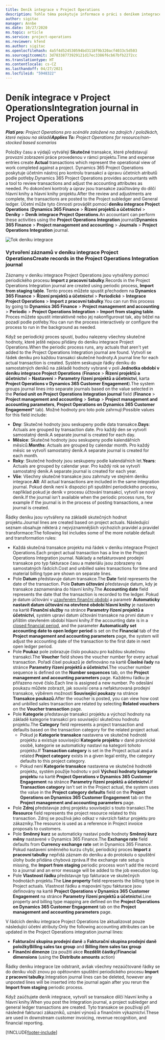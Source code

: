 ```yaml
---
title: Deník integrace v Project Operations
description: Tohle téma poskytuje informace o práci s deníkem integrace v Project Operations.
author: sigitac
manager: Annbe
ms.date: 10/27/2020
ms.topic: article
ms.service: project-operations
ms.reviewer: kfend
ms.author: sigitac
ms.openlocfilehash: 4a5f4d524530594bd3118f9b320acf4033c5d503
ms.sourcegitcommit: 3d78338773929121d17ec3386f6cb67bfb2272cc
ms.translationtype: HT
ms.contentlocale: cs-CZ
ms.lasthandoff: 04/27/2021
ms.locfileid: "5948322"
---
```

# <a name="integration-journal-in-project-operations"></a><span data-ttu-id="d5f53-103">Deník integrace v Project Operations</span><span class="sxs-lookup"><span data-stu-id="d5f53-103">Integration journal in Project Operations</span></span>

<span data-ttu-id="d5f53-104">_**Platí pro:** Project Operations pro scénáře založené na zdrojích / položkách, které nejsou na skladě_</span><span class="sxs-lookup"><span data-stu-id="d5f53-104">_**Applies To:** Project Operations for resource/non-stocked based scenarios_</span></span>

<span data-ttu-id="d5f53-105">Položky času a výdajů vytvářejí **Skutečné** transakce, které představují provozní zobrazení práce provedenou v rámci projektu.</span><span class="sxs-lookup"><span data-stu-id="d5f53-105">Time and expense entries create **Actual** transactions which represent the operational view of work completed against a project.</span></span> <span data-ttu-id="d5f53-106">Dynamics 365 Project Operations poskytuje účetním nástroj pro kontrolu transakcí a úpravu účetních atributů podle potřeby.</span><span class="sxs-lookup"><span data-stu-id="d5f53-106">Dynamics 365 Project Operations provides accountants with a tool to review transactions and adjust the accounting attributes as needed.</span></span> <span data-ttu-id="d5f53-107">Po dokončení kontroly a úprav jsou transakce zaúčtovány do dílčí hlavní knihy a hlavní knihy projektu.</span><span class="sxs-lookup"><span data-stu-id="d5f53-107">After the review and adjustments are complete, the transactions are posted to the Project subledger and General ledger.</span></span> <span data-ttu-id="d5f53-108">Účetní může tyto činnosti provádět pomocí **deníku integrace Project Operations** (**Dynamics 365 Finance** > **Řízení projektů a účetnictví** > **Deníky** > **Deník integrace Project Operations**.</span><span class="sxs-lookup"><span data-stu-id="d5f53-108">An accountant can perform these activities using the **Project Operations Integration** journal(**Dynamics 365 Finance** > **Project management and accounting** > **Journals** > **Project Operations Integration** journal.</span></span>

![Tok deníku integrace](./media/IntegrationJournal.png)

### <a name="create-records-in-the-project-operations-integration-journal"></a><span data-ttu-id="d5f53-110">Vytvoření záznamů v deníku integrace Project Operations</span><span class="sxs-lookup"><span data-stu-id="d5f53-110">Create records in the Project Operations Integration journal</span></span>

<span data-ttu-id="d5f53-111">Záznamy v deníku integrace Project Operations jsou vytvářeny pomocí periodického procesu **Import z pracovní tabulky**.</span><span class="sxs-lookup"><span data-stu-id="d5f53-111">Records in the Project Operations Integration journal are created using periodic process, **Import from staging table**.</span></span> <span data-ttu-id="d5f53-112">Tento proces můžete spustit přechodem na **Dynamics 365 Finance** > **Řízení projektů a účetnictví** > **Periodické** > **Integrace Project Operations** > **Import z pracovní tabulky**.</span><span class="sxs-lookup"><span data-stu-id="d5f53-112">You can run this process by going to **Dynamics 365 Finance** > **Project management and accounting** > **Periodic** > **Project Operations Integration** > **Import from staging table**.</span></span> <span data-ttu-id="d5f53-113">Proces můžete spustit interaktivně nebo jej nakonfigurovat tak, aby běžel na pozadí podle potřeby.</span><span class="sxs-lookup"><span data-stu-id="d5f53-113">You can run the process interactively or configure the process to run in the background as needed.</span></span>

<span data-ttu-id="d5f53-114">Když se periodický proces spustí, budou nalezeny všechny skutečné hodnoty, které ještě nejsou přidány do deníku integrace Project Operations.</span><span class="sxs-lookup"><span data-stu-id="d5f53-114">When the periodic process runs, any actuals that aren't yet added to the Project Operations Integration journal are found.</span></span> <span data-ttu-id="d5f53-115">Vytvoří se řádek deníku pro každou transakci skutečné hodnoty.</span><span class="sxs-lookup"><span data-stu-id="d5f53-115">A journal line for each actual transaction is created.</span></span>
<span data-ttu-id="d5f53-116">Systém seskupuje řádky deníku do samostatných deníků na základě hodnoty vybrané v poli **Jednotka období v deníku integrace Project Operations** (**Finance** > **Řízení projektů a účetnictví** > **Nastavení** > **Parametry řízení projektů a účetnictví**, karta **Project Operations v Dynamics 365 Customer Engagement**).</span><span class="sxs-lookup"><span data-stu-id="d5f53-116">The system groups journal lines into separate journals based on the value selected in the **Period unit on Project Operations Integration journal** field (**Finance** > **Project management and accounting** > **Setup** > **Project management and accounting parameters**, **Project Operations on Dynamics 365 Customer Engagement**\* tab).</span></span> <span data-ttu-id="d5f53-117">Možné hodnoty pro toto pole zahrnují:</span><span class="sxs-lookup"><span data-stu-id="d5f53-117">Possible values for this field include:</span></span>

  - <span data-ttu-id="d5f53-118">**Dny**: Skutečné hodnoty jsou seskupeny podle data transakce.</span><span class="sxs-lookup"><span data-stu-id="d5f53-118">**Days**: Actuals are grouped by transaction date.</span></span> <span data-ttu-id="d5f53-119">Pro každý den se vytvoří samostatný deník.</span><span class="sxs-lookup"><span data-stu-id="d5f53-119">A separate journal is created for each day.</span></span>
  - <span data-ttu-id="d5f53-120">**Měsíce**: Skutečné hodnoty jsou seskupeny podle kalendářních měsíců.</span><span class="sxs-lookup"><span data-stu-id="d5f53-120">**Months**: Actuals are grouped by calendar month.</span></span> <span data-ttu-id="d5f53-121">Pro každý měsíc se vytvoří samostatný deník.</span><span class="sxs-lookup"><span data-stu-id="d5f53-121">A separate journal is created for each month.</span></span>
  - <span data-ttu-id="d5f53-122">**Roky**: Skutečné hodnoty jsou seskupeny podle kalendářních let.</span><span class="sxs-lookup"><span data-stu-id="d5f53-122">**Years**: Actuals are grouped by calendar year.</span></span> <span data-ttu-id="d5f53-123">Pro každý rok se vytvoří samostatný deník.</span><span class="sxs-lookup"><span data-stu-id="d5f53-123">A separate journal is created for each year.</span></span>
  - <span data-ttu-id="d5f53-124">**Vše**: Všechny skutečné transakce jsou zahrnuty ve stejném deníku integrace.</span><span class="sxs-lookup"><span data-stu-id="d5f53-124">**All**: All actual transactions are included in the same integration journal.</span></span> <span data-ttu-id="d5f53-125">Pokud deník není k dispozici při spuštění periodického procesu, například pokud je deník v procesu účtování transakcí, vytvoří se nový deník.</span><span class="sxs-lookup"><span data-stu-id="d5f53-125">If the journal isn't available when the periodic process runs, for example if the journal is in the process of posting transactions, a new journal is created.</span></span>

<span data-ttu-id="d5f53-126">Řádky deníku jsou vytvářeny na základě skutečných hodnot projektu.</span><span class="sxs-lookup"><span data-stu-id="d5f53-126">Journal lines are created based on project actuals.</span></span> <span data-ttu-id="d5f53-127">Následující seznam obsahuje některá z nejvýznamnějších výchozích pravidel a pravidel transformace:</span><span class="sxs-lookup"><span data-stu-id="d5f53-127">The following list includes some of the more notable default and transformation rules:</span></span>

  - <span data-ttu-id="d5f53-128">Každá skutečná transakce projektu má řádek v deníku integrace Project Operations.</span><span class="sxs-lookup"><span data-stu-id="d5f53-128">Each project actual transaction has a line in the Project Operations Integration journal.</span></span> <span data-ttu-id="d5f53-129">Náklady a nefakturované prodejní transakce pro typ fakturace času a materiálu jsou zobrazeny na samostatných řádcích.</span><span class="sxs-lookup"><span data-stu-id="d5f53-129">Cost and unbilled sales transactions for time and material billing type are shown on separate lines.</span></span>
  - <span data-ttu-id="d5f53-130">Pole **Datum** představuje datum transakce.</span><span class="sxs-lookup"><span data-stu-id="d5f53-130">The **Date** field represents the date of the transaction.</span></span> <span data-ttu-id="d5f53-131">Pole **Datum účtování** představuje datum, kdy je transakce zaznamenána do hlavní knihy.</span><span class="sxs-lookup"><span data-stu-id="d5f53-131">The **Accounting date** field represents the date that the transaction is recorded to the ledger.</span></span> <span data-ttu-id="d5f53-132">Pokud je datum účtování v [uzavřeném finanční období](/dynamics365/finance/general-ledger/close-general-ledger-at-period-end) a parametr **Automaticky nastavit datum účtování na otevřené období hlavní knihy** je nastaven na kartě **Finanční služby** na stránce **Parametry řízení projektů a účetnictví**, systém upraví datum účtování transakce na první datum v příštím otevřeném období hlavní knihy.</span><span class="sxs-lookup"><span data-stu-id="d5f53-132">If the accounting date is in a [closed financial period](/dynamics365/finance/general-ledger/close-general-ledger-at-period-end), and the parameter **Automatically set accounting date to open ledger period** is set on the **Financial** tab of the **Project management and accounting parameters** page, the system will adjust the accounting date of the transaction to the first date in next open ledger period.</span></span>
  - <span data-ttu-id="d5f53-133">Pole **Poukaz** pole zobrazuje číslo poukazu pro každou skutečnou transakci.</span><span class="sxs-lookup"><span data-stu-id="d5f53-133">The **Voucher** field shows the voucher number for every actual transaction.</span></span> <span data-ttu-id="d5f53-134">Pořadí čísel poukazů je definováno na kartě **Číselné řady** na stránce **Parametry řízení projektů a účetnictví**.</span><span class="sxs-lookup"><span data-stu-id="d5f53-134">The voucher number sequence is defined on the **Number sequences** tab, on the **Project management and accounting parameters** page.</span></span> <span data-ttu-id="d5f53-135">Každému řádku je přiřazeno nové číslo.</span><span class="sxs-lookup"><span data-stu-id="d5f53-135">Each line is assigned a new number.</span></span> <span data-ttu-id="d5f53-136">Po odeslání poukazu můžete zobrazit, jak souvisí cena a nefakturovaná prodejní transakce, výběrem možnosti **Související poukazy** na stránce **Transakce poukazů**.</span><span class="sxs-lookup"><span data-stu-id="d5f53-136">After the voucher is posted, you can view how cost and unbilled sales transaction are related by selecting **Related vouchers** on the **Voucher transaction** page.</span></span>
  - <span data-ttu-id="d5f53-137">Pole **Kategorie** představuje transakci projektu a výchozí hodnoty na základě kategorie transakcí pro související skutečnou hodnotu projektu.</span><span class="sxs-lookup"><span data-stu-id="d5f53-137">The **Category** field represents a project transaction and defaults based on the transaction category for the related project actual.</span></span>
    - <span data-ttu-id="d5f53-138">Pokud je **Kategorie transakce** nastavena ve skutečné hodnotě projektu a existuje související **Kategorie projektu** v dané právnické osobě, kategorie se automaticky nastaví na kategorii tohoto projektu.</span><span class="sxs-lookup"><span data-stu-id="d5f53-138">If **Transaction category** is set in the Project actual and a related **Project category** exists in a given legal entity, the category defaults to this project category.</span></span>
    - <span data-ttu-id="d5f53-139">Pokud není **Kategorie transakce** nastavena ve skutečné hodnotě projektu, systém použije hodnotu v poli **Výchozí hodnoty kategorie projektu** na kartě **Project Operations v Dynamics 365 Customer Engagement** na stránce **Parametry řízení projektů a účetnictví**.</span><span class="sxs-lookup"><span data-stu-id="d5f53-139">If **Transaction category** isn't set in the Project actual, the system uses the value in the **Project category defaults** field on the **Project Operations on Dynamics 365 Customer Engagement** tab on the **Project management and accounting parameters** page.</span></span>
  - <span data-ttu-id="d5f53-140">Pole **Zdroj** představuje zdroj projektu související s touto transakcí.</span><span class="sxs-lookup"><span data-stu-id="d5f53-140">The **Resource** field represents the project resource related to this transaction.</span></span> <span data-ttu-id="d5f53-141">Zdroj se používá jako odkaz v návrzích faktur projektu pro zákazníky.</span><span class="sxs-lookup"><span data-stu-id="d5f53-141">The resource is used as a reference in Project invoice proposals to customers.</span></span>
  - <span data-ttu-id="d5f53-142">Pole **Směnný kurz** se automaticky nastaví podle hodnoty **Směnný kurz měny** nastavené v Dynamics 365 Finance.</span><span class="sxs-lookup"><span data-stu-id="d5f53-142">The **Exchange rate** field defaults from **Currency exchange rate** set in Dynamics 365 Finance.</span></span> <span data-ttu-id="d5f53-143">Pokud nastavení směnného kurzu chybí, periodický proces **Import z pracovní tabulky** nepřidá záznam do deníku a do protokolu o spuštění úlohy bude přidána chybová zpráva.</span><span class="sxs-lookup"><span data-stu-id="d5f53-143">If the exchange rate setup is missing, the **Import from staging** periodic process won't add the record to a journal and an error message will be added to the job execution log.</span></span>
  - <span data-ttu-id="d5f53-144">Pole **Vlastnost řádku** představuje typ fakturace ve skutečných hodnotách projektu.</span><span class="sxs-lookup"><span data-stu-id="d5f53-144">The **Line property** field represents the billing type in Project actuals.</span></span> <span data-ttu-id="d5f53-145">Vlastnost řádku a mapování typu fakturace jsou definovány na kartě **Project Operations v Dynamics 365 Customer Engagement** na stránce **Parametry řízení projektů a účetnictví**.</span><span class="sxs-lookup"><span data-stu-id="d5f53-145">Line property and billing type mapping are defined on the **Project Operations on Dynamics 365 Customer Engagement** tab on the **Project management and accounting parameters** page.</span></span>

<span data-ttu-id="d5f53-146">V řádcích deníku integrace Project Operations lze aktualizovat pouze následující účetní atributy:</span><span class="sxs-lookup"><span data-stu-id="d5f53-146">Only the following accounting attributes can be updated in the Project Operations integration journal lines:</span></span>

- <span data-ttu-id="d5f53-147">**Fakturační skupina prodejní daně** a **Fakturační skupina prodejní daně položky**</span><span class="sxs-lookup"><span data-stu-id="d5f53-147">**Billing sales tax group** and **Billing item sales tax group**</span></span>
- <span data-ttu-id="d5f53-148">**Finanční dimenze** (za použití akce **Rozdělit částky**)</span><span class="sxs-lookup"><span data-stu-id="d5f53-148">**Financial dimensions** (using the **Distribute amounts** action)</span></span>

<span data-ttu-id="d5f53-149">Řádky deníku integrace lze odstranit, avšak všechny nezaúčtované řádky se do deníku vloží znovu po opětovném spuštění periodického procesu **Import z pracovní tabulky**.</span><span class="sxs-lookup"><span data-stu-id="d5f53-149">Integration journal lines can be deleted, however any unposted lines will be inserted into the journal again after you rerun the **Import from staging** periodic process.</span></span>

<span data-ttu-id="d5f53-150">Když zaúčtujete deník integrace, vytvoří se transakce dílčí hlavní knihy a hlavní knihy.</span><span class="sxs-lookup"><span data-stu-id="d5f53-150">When you post the Integration journal, a project subledger and general ledger transactions are created.</span></span> <span data-ttu-id="d5f53-151">Tyto transakce se používají při následné fakturaci zákazníků, uznání výnosů a finančním výkaznictví.</span><span class="sxs-lookup"><span data-stu-id="d5f53-151">These are used in downstream customer invoicing, revenue recognition, and financial reporting.</span></span>


[!INCLUDE[footer-include](../includes/footer-banner.md)]
